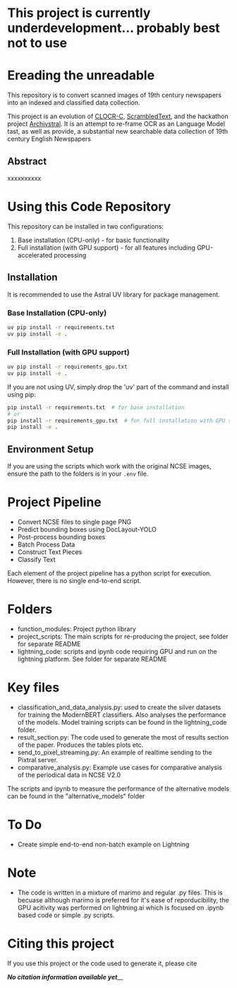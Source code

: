 # This project is currently underdevelopment... probably best not to use

# Ereading the unreadable
This repository is to convert scanned images of 19th century newspapers into an indexed and classified data collection.

This project is an evolution of [CLOCR-C](https://github.com/JonnoB/clocrc), [ScrambledText](https://github.com/JonnoB/scrambledtext_analysis), and the hackathon project [Archivstral](https://github.com/JonnoB/archivestal). It is an attempt to re-frame OCR as an Language Model tast, as well as provide, a substantial new searchable data collection of 19th century English Newspapers

## Abstract


xxxxxxxxxx

# Using this Code Repository

This repository can be installed in two configurations:
1. Base installation (CPU-only) - for basic functionality
2. Full installation (with GPU support) - for all features including GPU-accelerated processing

## Installation

It is recommended to use the Astral UV library for package management.

### Base Installation (CPU-only)
```bash
uv pip install -r requirements.txt
uv pip install -e .
```

### Full Installation (with GPU support)
```bash
uv pip install -r requirements_gpu.txt
uv pip install -e .
```

If you are not using UV, simply drop the 'uv' part of the command and install using pip:
```bash
pip install -r requirements.txt  # for base installation
# or
pip install -r requirements_gpu.txt  # for full installation with GPU support
pip install -e .
```

## Environment Setup

If you are using the scripts which work with the original NCSE images, ensure the path to the folders is in your `.env` file.

# Project Pipeline

- Convert NCSE files to single page PNG
- Predict bounding boxes using DocLayout-YOLO
- Post-process bounding boxes
- Batch Process Data
- Construct Text Pieces
- Classify Text

Each element of the project pipeline has a python script for execution. However, there is no single end-to-end script. 

# Folders

- function_modules: Project python library
- project_scripts: The main scripts for re-producing the project, see folder for separate README
- lightning_code: scripts and ipynb code requiring GPU and run on the lightning platform. See folder for separate README

# Key files
- classification_and_data_analysis.py: used to create the silver datasets for training the ModernBERT classifiers. Also analyses the performance of the models. Model training scripts can be found in the lightning_code folder.
- result_section.py: The code used to generate the most of results section of the paper. Produces the tables plots etc.
- send_to_pixel_streaming.py: An example of realtime sending to the Pixtral server.
- comparative_analysis.py: Example use cases for comparative analysis of the periodical data in NCSE V2.0

The scripts and ipynb to measure the performance of the alternative models can be found in the "alternative_models" folder

# To Do
- Create simple end-to-end non-batch example on Lightning

# Note
- The code is written in a mixture of marimo and regular .py files. This is becuase although marimo is preferred for it's ease of reporducibility, the GPU acitivity was performed on lightning.ai which is focused on .ipynb based code or simple .py scripts.


# Citing this project

If you use this project or the code used to generate it, please cite


_______No citation information available yet_________